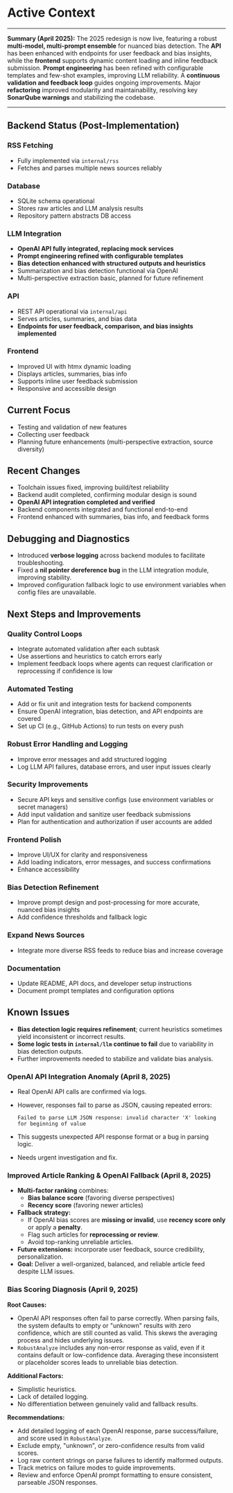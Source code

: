 # Active Context

---

**Summary (April 2025):**
The 2025 redesign is now live, featuring a robust **multi-model, multi-prompt ensemble** for nuanced bias detection. The **API** has been enhanced with endpoints for user feedback and bias insights, while the **frontend** supports dynamic content loading and inline feedback submission. **Prompt engineering** has been refined with configurable templates and few-shot examples, improving LLM reliability. A **continuous validation and feedback loop** guides ongoing improvements. Major **refactoring** improved modularity and maintainability, resolving key **SonarQube warnings** and stabilizing the codebase.

---

## Backend Status (Post-Implementation)

### RSS Fetching
- Fully implemented via `internal/rss`
- Fetches and parses multiple news sources reliably

### Database
- SQLite schema operational
- Stores raw articles and LLM analysis results
- Repository pattern abstracts DB access

### LLM Integration
- **OpenAI API fully integrated, replacing mock services**
- **Prompt engineering refined with configurable templates**
- **Bias detection enhanced with structured outputs and heuristics**
- Summarization and bias detection functional via OpenAI
- Multi-perspective extraction basic, planned for future refinement

### API
- REST API operational via `internal/api`
- Serves articles, summaries, and bias data
- **Endpoints for user feedback, comparison, and bias insights implemented**

### Frontend
- Improved UI with htmx dynamic loading
- Displays articles, summaries, bias info
- Supports inline user feedback submission
- Responsive and accessible design

## Current Focus
- Testing and validation of new features
- Collecting user feedback
- Planning future enhancements (multi-perspective extraction, source diversity)

## Recent Changes
- Toolchain issues fixed, improving build/test reliability
- Backend audit completed, confirming modular design is sound
- **OpenAI API integration completed and verified**
- Backend components integrated and functional end-to-end
- Frontend enhanced with summaries, bias info, and feedback forms

## Debugging and Diagnostics

- Introduced **verbose logging** across backend modules to facilitate troubleshooting.
- Fixed a **nil pointer dereference bug** in the LLM integration module, improving stability.
- Improved configuration fallback logic to use environment variables when config files are unavailable.

## Next Steps and Improvements

### Quality Control Loops
- Integrate automated validation after each subtask 
- Use assertions and heuristics to catch errors early
- Implement feedback loops where agents can request clarification or reprocessing if confidence is low

### Automated Testing
- Add or fix unit and integration tests for backend components
- Ensure OpenAI integration, bias detection, and API endpoints are covered
- Set up CI (e.g., GitHub Actions) to run tests on every push

### Robust Error Handling and Logging
- Improve error messages and add structured logging
- Log LLM API failures, database errors, and user input issues clearly

### Security Improvements
- Secure API keys and sensitive configs (use environment variables or secret managers)
- Add input validation and sanitize user feedback submissions
- Plan for authentication and authorization if user accounts are added

### Frontend Polish
- Improve UI/UX for clarity and responsiveness
- Add loading indicators, error messages, and success confirmations
- Enhance accessibility

### Bias Detection Refinement
- Improve prompt design and post-processing for more accurate, nuanced bias insights
- Add confidence thresholds and fallback logic

### Expand News Sources
- Integrate more diverse RSS feeds to reduce bias and increase coverage

### Documentation
- Update README, API docs, and developer setup instructions
- Document prompt templates and configuration options

## Known Issues

- **Bias detection logic requires refinement**; current heuristics sometimes yield inconsistent or incorrect results.
- **Some logic tests in `internal/llm` continue to fail** due to variability in bias detection outputs.
- Further improvements needed to stabilize and validate bias analysis.

### OpenAI API Integration Anomaly (April 8, 2025)

- Real OpenAI API calls are confirmed via logs.
- However, responses fail to parse as JSON, causing repeated errors:
  
  `Failed to parse LLM JSON response: invalid character 'X' looking for beginning of value`
  
- This suggests unexpected API response format or a bug in parsing logic.
- Needs urgent investigation and fix.

### Improved Article Ranking & OpenAI Fallback (April 8, 2025)

- **Multi-factor ranking** combines:
  - **Bias balance score** (favoring diverse perspectives)
  - **Recency score** (favoring newer articles)
- **Fallback strategy:**
  - If OpenAI bias scores are **missing or invalid**, use **recency score only** or apply a **penalty**.
  - Flag such articles for **reprocessing or review**.
  - Avoid top-ranking unreliable articles.
- **Future extensions:** incorporate user feedback, source credibility, personalization.
- **Goal:** Deliver a well-organized, balanced, and reliable article feed despite LLM issues.

### Bias Scoring Diagnosis (April 9, 2025)

**Root Causes:**
- OpenAI API responses often fail to parse correctly. When parsing fails, the system defaults to empty or "unknown" results with zero confidence, which are still counted as valid. This skews the averaging process and hides underlying issues.
- `RobustAnalyze` includes any non-error response as valid, even if it contains default or low-confidence data. Averaging these inconsistent or placeholder scores leads to unreliable bias detection.

**Additional Factors:**
- Simplistic heuristics.
- Lack of detailed logging.
- No differentiation between genuinely valid and fallback results.

**Recommendations:**
- Add detailed logging of each OpenAI response, parse success/failure, and score used in `RobustAnalyze`.
- Exclude empty, "unknown", or zero-confidence results from valid scores.
- Log raw content strings on parse failures to identify malformed outputs.
- Track metrics on failure modes to guide improvements.
- Review and enforce OpenAI prompt formatting to ensure consistent, parseable JSON responses.